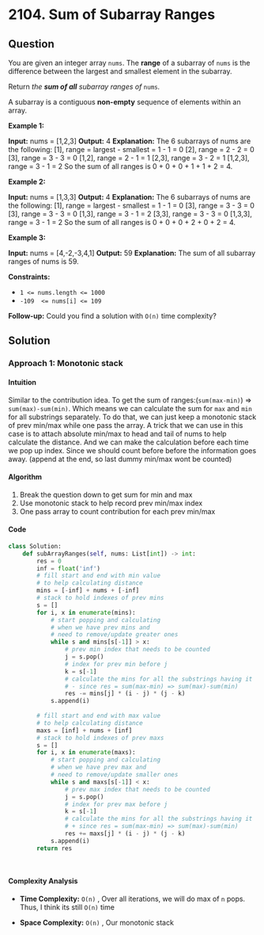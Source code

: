 # 2104. Sum of Subarray Ranges

## Question

You are given an integer array  `nums`. The  **range**  of a subarray of  `nums`  is the difference between the largest and smallest element in the subarray.

Return  _the  **sum of all**  subarray ranges of_ `nums`_._

A subarray is a contiguous  **non-empty**  sequence of elements within an array.

**Example 1:**

**Input:** nums = [1,2,3]
**Output:** 4
**Explanation:** The 6 subarrays of nums are the following:
[1], range = largest - smallest = 1 - 1 = 0
[2], range = 2 - 2 = 0
[3], range = 3 - 3 = 0
[1,2], range = 2 - 1 = 1
[2,3], range = 3 - 2 = 1
[1,2,3], range = 3 - 1 = 2
So the sum of all ranges is 0 + 0 + 0 + 1 + 1 + 2 = 4.

**Example 2:**

**Input:** nums = [1,3,3]
**Output:** 4
**Explanation:** The 6 subarrays of nums are the following:
[1], range = largest - smallest = 1 - 1 = 0
[3], range = 3 - 3 = 0
[3], range = 3 - 3 = 0
[1,3], range = 3 - 1 = 2
[3,3], range = 3 - 3 = 0
[1,3,3], range = 3 - 1 = 2
So the sum of all ranges is 0 + 0 + 0 + 2 + 0 + 2 = 4.

**Example 3:**

**Input:** nums = [4,-2,-3,4,1]
**Output:** 59
**Explanation:** The sum of all subarray ranges of nums is 59.

**Constraints:**

- `1 <= nums.length <= 1000`
- `-109  <= nums[i] <= 109`

**Follow-up:**  Could you find a solution with  `O(n)`  time complexity?

## Solution

### Approach 1: Monotonic stack

#### Intuition

Similar to the contribution idea. To get the sum of ranges:(`sum(max-min)`) => `sum(max)-sum(min)`. Which means we can calculate the sum for `max` and `min` for all substrings separately.
To do that, we can just keep a monotonic stack of prev min/max while one pass the array. A trick that we can use in this case is to attach absolute min/max to head and tail of nums to help calculate the distance. And we can make the calculation before each time we pop up index. Since we should count before before the information goes away. (append at the end, so last dummy min/max wont be counted)

#### Algorithm

1. Break the question down to get sum for min and max
2. Use monotonic stack to help record prev min/max index
3. One pass array to count contribution for each prev min/max

#### Code

```python
class Solution:
    def subArrayRanges(self, nums: List[int]) -> int:
        res = 0
        inf = float('inf')
        # fill start and end with min value
        # to help calculating distance
        mins = [-inf] + nums + [-inf]
        # stack to hold indexes of prev mins
        s = []
        for i, x in enumerate(mins):
            # start popping and calculating
            # when we have prev mins and
            # need to remove/update greater ones
            while s and mins[s[-1]] > x:
                # prev min index that needs to be counted
                j = s.pop()
                # index for prev min before j
                k = s[-1]
                # calculate the mins for all the substrings having it
                # - since res = sum(max-min) => sum(max)-sum(min)
                res -= mins[j] * (i - j) * (j - k)
            s.append(i)
            
        # fill start and end with max value
        # to help calculating distance
        maxs = [inf] + nums + [inf]
        # stack to hold indexes of prev maxs
        s = []
        for i, x in enumerate(maxs):
            # start popping and calculating
            # when we have prev max and
            # need to remove/update smaller ones
            while s and maxs[s[-1]] < x:
                # prev max index that needs to be counted
                j = s.pop()
                # index for prev max before j
                k = s[-1]
                # calculate the mins for all the substrings having it
                # + since res = sum(max-min) => sum(max)-sum(min)
                res += maxs[j] * (i - j) * (j - k)
            s.append(i)
        return res
        
            
```

#### Complexity Analysis

- **Time Complexity:**  `O(n)` , Over all iterations, we will do max of `n` pops. Thus, I think its still `O(n)` time

- **Space Complexity:**  `O(n)` , Our monotonic stack
